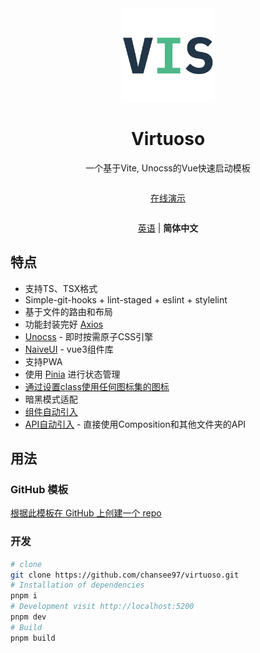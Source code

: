 <div align='center'>
  <img src="/public/favicon.svg" width="150"/>
</div>

<div align='center'>
  <h1>Virtuoso</h1>
</div>


<div align='center' >
  一个基于Vite, Unocss的Vue快速启动模板
</div>


<div align='center' style="margin:2em 0;">
  <a href="https://virtuoso.vercel.app">在线演示</a>
</div>

<div align='center' style="margin:2em 0;">

  [英语](https://github.com/chansee97/virtuoso/blob/main/README.md) | <b>简体中文</b>
</div>


## 特点
- 支持TS、TSX格式
- Simple-git-hooks + lint-staged + eslint + stylelint
- 基于文件的路由和布局
- 功能封装完好 [Axios](https://github.com/axios/axios)
- [Unocss](https://unocss.dev/) - 即时按需原子CSS引擎
- [NaiveUI](https://www.naiveui.com/zh-CN/light) - vue3组件库
- 支持PWA
- 使用 [Pinia](https://pinia.vuejs.org/) 进行状态管理
- [通过设置class使用任何图标集的图标](https://unocss.dev/presets/icons)
- 暗黑模式适配
- [组件自动引入](./src/components)
- [API自动引入](https://github.com/antfu/unplugin-auto-import) - 直接使用Composition和其他文件夹的API

## 用法
### GitHub 模板
[根据此模板在 GitHub 上创建一个 repo](https://github.com/chansee97/virtuoso/generate)

### 开发

```bash
# clone
git clone https://github.com/chansee97/virtuoso.git
# Installation of dependencies
pnpm i
# Development visit http://localhost:5200
pnpm dev
# Build
pnpm build
```
